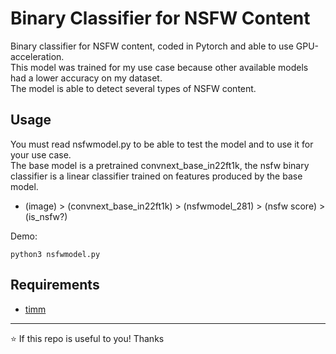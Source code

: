 # Binary Classifier for NSFW Content
Binary classifier for NSFW content, coded in Pytorch and able to use GPU-acceleration.  
This model was trained for my use case because other available models had a lower accuracy on my dataset.  
The model is able to detect several types of NSFW content. 

## Usage
You must read nsfwmodel.py to be able to test the model and to use it for your use case.  
The base model is a pretrained convnext_base_in22ft1k, the nsfw binary classifier is a linear classifier trained on features produced by the base model.
- (image) > (convnext_base_in22ft1k) > (nsfwmodel_281) > (nsfw score) > (is_nsfw?)

Demo:
```
python3 nsfwmodel.py 
```
## Requirements
- [timm](https://pypi.org/project/timm/)


  
___  
⭐ If this repo is useful to you! Thanks
